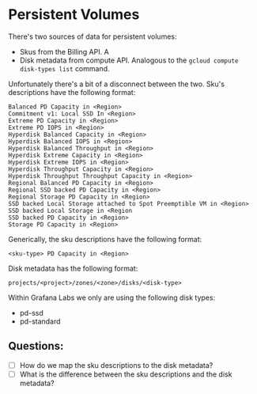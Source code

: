 # Persistent Volumes

There's two sources of data for persistent volumes:
- Skus from the Billing API. A
- Disk metadata from compute API. Analogous to the `gcloud compute disk-types list` command.

Unfortunately there's a bit of a disconnect between the two.
Sku's descriptions have the following format:
```
Balanced PD Capacity in <Region>
Commitment v1: Local SSD In <Region>
Extreme PD Capacity in <Region>
Extreme PD IOPS in <Region>
Hyperdisk Balanced Capacity in <Region>
Hyperdisk Balanced IOPS in <Region>
Hyperdisk Balanced Throughput in <Region>
Hyperdisk Extreme Capacity in <Region>
Hyperdisk Extreme IOPS in <Region>
Hyperdisk Throughput Capacity in <Region>
Hyperdisk Throughput Throughput Capacity in <Region>
Regional Balanced PD Capacity in <Region>
Regional SSD backed PD Capacity in <Region>
Regional Storage PD Capacity in <Region>
SSD backed Local Storage attached to Spot Preemptible VM in <Region>
SSD backed Local Storage in <Region
SSD backed PD Capacity in <Region>
Storage PD Capacity in <Region>
```

Generically, the sku descriptions have the following format:
```
<sku-type> PD Capacity in <Region>
```

Disk metadata has the following format:
```
projects/<project>/zones/<zone>/disks/<disk-type>
```

Within Grafana Labs we only are using the following disk types:
- pd-ssd
- pd-standard

## Questions:
- [ ] How do we map the sku descriptions to the disk metadata?
- [ ] What is the difference between the sku descriptions and the disk metadata?
